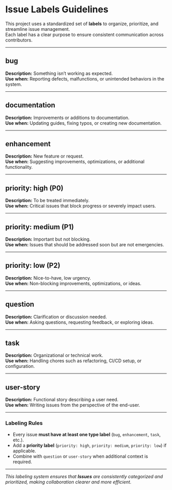 # Issue Labels Guidelines

This project uses a standardized set of **labels** to organize, prioritize, and streamline issue management.  
Each label has a clear purpose to ensure consistent communication across contributors.

---

## bug
**Description:** Something isn’t working as expected.  
**Use when:** Reporting defects, malfunctions, or unintended behaviors in the system.

---

## documentation
**Description:** Improvements or additions to documentation.  
**Use when:** Updating guides, fixing typos, or creating new documentation.

---

## enhancement
**Description:** New feature or request.  
**Use when:** Suggesting improvements, optimizations, or additional functionality.

---

## priority: high (P0)
**Description:** To be treated immediately.  
**Use when:** Critical issues that block progress or severely impact users.

---

## priority: medium (P1)
**Description:** Important but not blocking.  
**Use when:** Issues that should be addressed soon but are not emergencies.

---

## priority: low (P2)
**Description:** Nice-to-have, low urgency.  
**Use when:** Non-blocking improvements, optimizations, or ideas.

---

## question
**Description:** Clarification or discussion needed.  
**Use when:** Asking questions, requesting feedback, or exploring ideas.

---

## task
**Description:** Organizational or technical work.  
**Use when:** Handling chores such as refactoring, CI/CD setup, or configuration.

---

## user-story
**Description:** Functional story describing a user need.  
**Use when:** Writing issues from the perspective of the end-user.

---

### Labeling Rules
- Every issue **must have at least one type label** (`bug`, `enhancement`, `task`, etc.).  
- Add a **priority label** (`priority: high`, `priority: medium`, `priority: low`) if applicable.  
- Combine with `question` or `user-story` when additional context is required.  

---

_This labeling system ensures that **Issues** are consistently categorized and prioritized, making collaboration clearer and more efficient._
